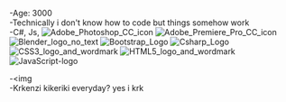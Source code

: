 -Age: 3000
<br>
-Technically i don't know how to code but things somehow work
<br>
-C#, Js, 
![Adobe_Photoshop_CC_icon](https://user-images.githubusercontent.com/118454864/209225583-85173aeb-d875-4d9b-83b9-f9cd691f2078.png)
![Adobe_Premiere_Pro_CC_icon](https://user-images.githubusercontent.com/118454864/209225604-441ed515-ba92-4031-b167-5207c5901eee.png)
![Blender_logo_no_text](https://user-images.githubusercontent.com/118454864/209225617-e157c6f8-c9c9-4bf1-9a42-bf5b2e2c23d0.png)
![Bootstrap_Logo](https://user-images.githubusercontent.com/118454864/209225626-496e09eb-47a4-4ae8-9934-bf6140949f4f.png)
![Csharp_Logo](https://user-images.githubusercontent.com/118454864/209225637-351cb18a-3691-4c4e-bbcd-197069074c82.png)
![CSS3_logo_and_wordmark](https://user-images.githubusercontent.com/118454864/209225653-0ae7b2db-4c44-47f3-a338-98ae54dbacb6.png)
![HTML5_logo_and_wordmark](https://user-images.githubusercontent.com/118454864/209225668-d19bf967-988d-4399-8a2f-5ec25e480027.png)
![JavaScript-logo](https://user-images.githubusercontent.com/118454864/209225682-6f5a9967-bba3-428f-8e2c-42a5ff288aca.png)

-<img
<br>
-Krkenzi kikeriki everyday? yes i krk
